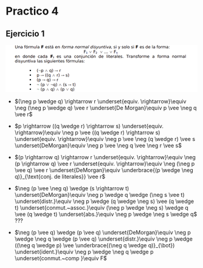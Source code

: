 # Practico 4

## Ejercicio 1

![](imagenes/p4-e1.png)

 - $(\neg p \wedge q) \rightarrow r \underset{equiv. \rightarrow}\equiv \neg (\neg p \wedge q) \vee r \underset{De Morgan}\equiv p \vee \neg q \vee r$ 
   
 - $p \rightarrow ((q \wedge r) \rightarrow s) \underset{equiv. \rightarrow}\equiv \neg p \vee ((q \wedge r) \rightarrow s) \underset{equiv. \rightarrow}\equiv \neg p \vee \neg (q \wedge r) \vee s \underset{DeMorgan}\equiv \neg p \vee \neg q \vee \neg r \vee s$ 

 - $(p \rightarrow q) \rightarrow r \underset{equiv. \rightarrow}\equiv \neg (p \rightarrow q) \vee r \underset{equiv. \rightarrow}\equiv \neg (\neg p \vee q) \vee r \underset{DeMorgan}\equiv \underbrace{(p \wedge \neg q)}_{\text{conj. de literales}} \vee r$ 

 - $\neg (p \vee \neg q) \wedge (s \rightarrow t) \underset{DeMorgan}\equiv \neg p \wedge q \wedge (\neg s \vee t) \underset{distr.}\equiv \neg p \wedge (q \wedge \neg s) \vee (q \wedge t) \underset{conmut.~assoc.}\equiv (\neg p \wedge \neg s) \wedge q \vee (q \wedge t) \underset{abs.}\equiv \neg p \wedge \neg s \wedge q$ ???

 - $\neg (p \vee q) \wedge (p \vee q) \underset{DeMorgan}\equiv \neg p \wedge \neg q \wedge (p \vee q) \underset{distr.}\equiv \neg p \wedge ((\neg q \wedge p) \vee \underbrace{(\neg q \wedge q)}_{\bot}) \underset{ident.}\equiv \neg p \wedge \neg q \wedge p \underset{conmut.~comp }\equiv F$ 
